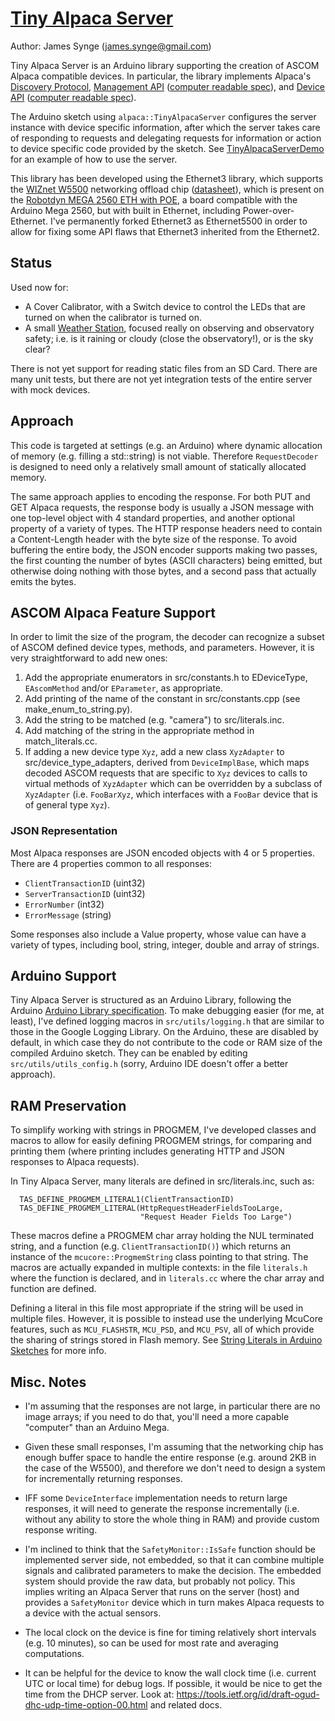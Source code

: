 # [Tiny Alpaca Server](https://github.com/jamessynge/TinyAlpacaServer)

Author: James Synge (james.synge@gmail.com)

Tiny Alpaca Server is an Arduino library supporting the creation of ASCOM Alpaca
compatible devices. In particular, the library implements Alpaca's
[Discovery Protocol](https://github.com/DanielVanNoord/AlpacaDiscoveryTests#specification),
[Management API](https://ascom-standards.org/api/?urls.primaryName=ASCOM%20Alpaca%20Management%20API)
([computer readable spec](https://www.ascom-standards.org/api/AlpacaManagementAPI_v1.yaml)),
and
[Device API](https://ascom-standards.org/api/?urls.primaryName=ASCOM%20Alpaca%20Device%20API)
([computer readable spec](https://www.ascom-standards.org/api/AlpacaDeviceAPI_v1.yaml)).

The Arduino sketch using `alpaca::TinyAlpacaServer` configures the server
instance with device specific information, after which the server takes care of
responding to requests and delegating requests for information or action to
device specific code provided by the sketch. See
[TinyAlpacaServerDemo](examples/TinyAlpacaServerDemo/TinyAlpacaServerDemo.ino)
for an example of how to use the server.

This library has been developed using the Ethernet3 library, which supports the
[WIZnet W5500](https://www.wiznet.io/product-item/w5500/) networking offload
chip
([datasheet](http://wizwiki.net/wiki/lib/exe/fetch.php/products:w5500:w5500_ds_v109e.pdf)),
which is present on the
[Robotdyn MEGA 2560 ETH with POE](https://robotdyn.com/catalogsearch/result/?q=GR-00000039),
a board compatible with the Arduino Mega 2560, but with built in Ethernet,
including Power-over-Ethernet. I've permanently forked Ethernet3 as Ethernet5500
in order to allow for fixing some API flaws that Ethernet3 inherited from the
Ethernet2.

## Status

Used now for:

*   A Cover Calibrator, with a Switch device to control the LEDs that are turned
    on when the calibrator is turned on.
*   A small [Weather Station](https://github.com/AAVSO/AM_WeatherBoxMega),
    focused really on observing and observatory safety; i.e. is it raining or
    cloudy (close the observatory!), or is the sky clear?

There is not yet support for reading static files from an SD Card. There are
many unit tests, but there are not yet integration tests of the entire server
with mock devices.

## Approach

This code is targeted at settings (e.g. an Arduino) where dynamic allocation of
memory (e.g. filling a std::string) is not viable. Therefore `RequestDecoder` is
designed to need only a relatively small amount of statically allocated memory.

The same approach applies to encoding the response. For both PUT and GET Alpaca
requests, the response body is usually a JSON message with one top-level object
with 4 standard properties, and another optional property of a variety of types.
The HTTP response headers need to contain a Content-Length header with the byte
size of the response. To avoid buffering the entire body, the JSON encoder
supports making two passes, the first counting the number of bytes (ASCII
characters) being emitted, but otherwise doing nothing with those bytes, and a
second pass that actually emits the bytes.

## ASCOM Alpaca Feature Support

In order to limit the size of the program, the decoder can recognize a subset of
ASCOM defined device types, methods, and parameters. However, it is very
straightforward to add new ones:

1.  Add the appropriate enumerators in src/constants.h to EDeviceType,
    `EAscomMethod` and/or `EParameter`, as appropriate.
1.  Add printing of the name of the constant in src/constants.cpp (see
    make_enum_to_string.py).
1.  Add the string to be matched (e.g. "camera") to src/literals.inc.
1.  Add matching of the string in the appropriate method in match_literals.cc.
1.  If adding a new device type `Xyz`, add a new class `XyzAdapter` to
    src/device_type_adapters, derived from `DeviceImplBase`, which maps decoded
    ASCOM requests that are specific to `Xyz` devices to calls to virtual
    methods of `XyzAdapter` which can be overridden by a subclass of
    `XyzAdapter` (i.e. `FooBarXyz`, which interfaces with a `FooBar` device that
    is of general type `Xyz`).

### JSON Representation

Most Alpaca responses are JSON encoded objects with 4 or 5 properties. There are
4 properties common to all responses:

*   `ClientTransactionID` (uint32)
*   `ServerTransactionID` (uint32)
*   `ErrorNumber` (int32)
*   `ErrorMessage` (string)

Some responses also include a Value property, whose value can have a variety of
types, including bool, string, integer, double and array of strings.

## Arduino Support

Tiny Alpaca Server is structured as an Arduino Library, following the Arduino
[Arduino Library specification](https://arduino.github.io/arduino-cli/library-specification/).
To make debugging easier (for me, at least), I've defined logging macros in
`src/utils/logging.h` that are similar to those in the Google Logging Library.
On the Arduino, these are disabled by default, in which case they do not
contribute to the code or RAM size of the compiled Arduino sketch. They can be
enabled by editing `src/utils/utils_config.h` (sorry, Arduino IDE doesn't offer
a better approach).

## RAM Preservation

To simplify working with strings in PROGMEM, I've developed classes and macros
to allow for easily defining PROGMEM strings, for comparing and printing them
(where printing includes generating HTTP and JSON responses to Alpaca requests).

In Tiny Alpaca Server, many literals are defined in src/literals.inc, such as:

```
  TAS_DEFINE_PROGMEM_LITERAL1(ClientTransactionID)
  TAS_DEFINE_PROGMEM_LITERAL(HttpRequestHeaderFieldsTooLarge,
                             "Request Header Fields Too Large")
```

These macros define a PROGMEM char array holding the NUL terminated string, and
a function (e.g. `ClientTransactionID()`) which returns an instance of the
`mcucore::ProgmemString` class pointing to that string. The macros are actually
expanded in multiple contexts: in the file `literals.h` where the function is
declared, and in `literals.cc` where the char array and function are defined.

Defining a literal in this file most appropriate if the string will be used in
multiple files. However, it is possible to instead use the underlying McuCore
features, such as `MCU_FLASHSTR`, `MCU_PSD`, and `MCU_PSV`, all of which provide
the sharing of strings stored in Flash memory. See
[String Literals in Arduino Sketches](https://github.com/jamessynge/mcucore/blob/main/extras/docs/ram-preservation-and-string-literals.md)
for more info.

## Misc. Notes

*   I'm assuming that the responses are not large, in particular there are no
    image arrays; if you need to do that, you'll need a more capable "computer"
    than an Arduino Mega.

*   Given these small responses, I'm assuming that the networking chip has
    enough buffer space to handle the entire response (e.g. around 2KB in the
    case of the W5500), and therefore we don't need to design a system for
    incrementally returning responses.

*   IFF some `DeviceInterface` implementation needs to return large responses,
    it will need to generate the response incrementally (i.e. without any
    ability to store the whole thing in RAM) and provide custom response
    writing.

*   I'm inclined to think that the `SafetyMonitor::IsSafe` function should be
    implemented server side, not embedded, so that it can combine multiple
    signals and calibrated parameters to make the decision. The embedded system
    should provide the raw data, but probably not policy. This implies writing
    an Alpaca Server that runs on the server (host) and provides a
    `SafetyMonitor` device which in turn makes Alpaca requests to a device with
    the actual sensors.

*   The local clock on the device is fine for timing relatively short intervals
    (e.g. 10 minutes), so can be used for most rate and averaging computations.

*   It can be helpful for the device to know the wall clock time (i.e. current
    UTC or local time) for debug logs. If possible, it would be nice to get the
    time from the DHCP server. Look at:
    https://tools.ietf.org/id/draft-ogud-dhc-udp-time-option-00.html and related
    docs.
